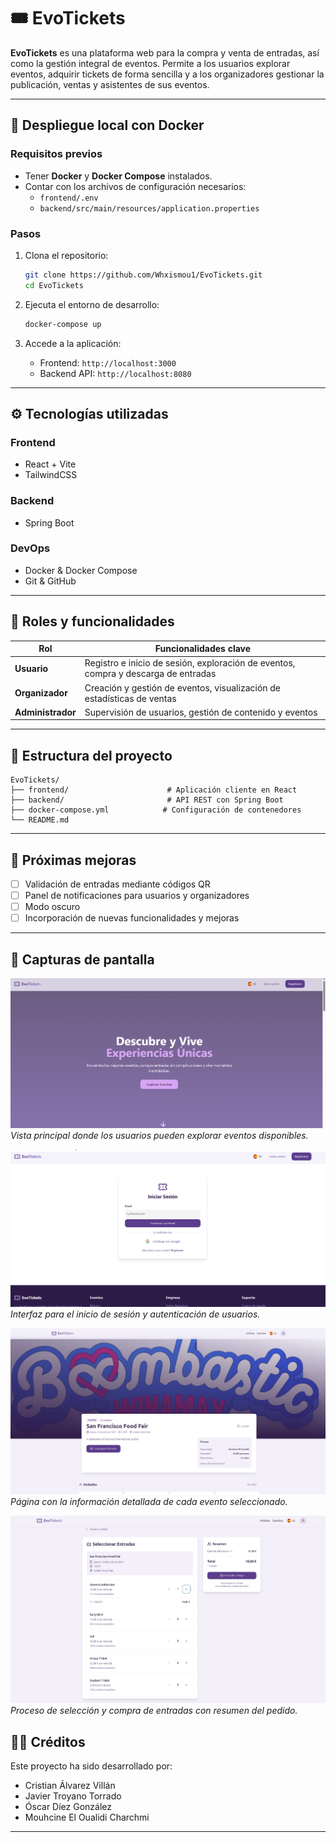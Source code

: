 # 🎟️ EvoTickets

**EvoTickets** es una plataforma web para la compra y venta de entradas, así como la gestión integral de eventos. Permite a los usuarios explorar eventos, adquirir tickets de forma sencilla y a los organizadores gestionar la publicación, ventas y asistentes de sus eventos.

---

## 🚀 Despliegue local con Docker

### Requisitos previos

- Tener **Docker** y **Docker Compose** instalados.
- Contar con los archivos de configuración necesarios:
  - `frontend/.env`
  - `backend/src/main/resources/application.properties`

### Pasos

1. Clona el repositorio:

   ```bash
   git clone https://github.com/Whxismou1/EvoTickets.git
   cd EvoTickets
   ```

2. Ejecuta el entorno de desarrollo:

   ```bash
   docker-compose up
   ```

3. Accede a la aplicación:
   - Frontend: `http://localhost:3000`
   - Backend API: `http://localhost:8080`

---

## ⚙️ Tecnologías utilizadas

### Frontend

- React + Vite
- TailwindCSS

### Backend

- Spring Boot

### DevOps

- Docker & Docker Compose
- Git & GitHub

---

## 👥 Roles y funcionalidades

| Rol               | Funcionalidades clave                                                              |
| ----------------- | ---------------------------------------------------------------------------------- |
| **Usuario**       | Registro e inicio de sesión, exploración de eventos, compra y descarga de entradas |
| **Organizador**   | Creación y gestión de eventos, visualización de estadísticas de ventas             |
| **Administrador** | Supervisión de usuarios, gestión de contenido y eventos                            |

---

## 📁 Estructura del proyecto

```
EvoTickets/
├── frontend/                      # Aplicación cliente en React
├── backend/                       # API REST con Spring Boot
├── docker-compose.yml            # Configuración de contenedores
└── README.md
```

---

## 📌 Próximas mejoras

- [ ] Validación de entradas mediante códigos QR
- [ ] Panel de notificaciones para usuarios y organizadores
- [ ] Modo oscuro
- [ ] Incorporación de nuevas funcionalidades y mejoras

---

## 📸 Capturas de pantalla

![Pantalla principal - Home](./images/home.png)  
_Vista principal donde los usuarios pueden explorar eventos disponibles._


![Pantalla de Login](./images/login.png)  
_Interfaz para el inicio de sesión y autenticación de usuarios._


![Detalle del evento](./images/EventDetail.jpeg)  
_Página con la información detallada de cada evento seleccionado._

![Compra de tickets](./images/EventTicketsl.jpeg)  
_Proceso de selección y compra de entradas con resumen del pedido._

## 🧑‍💻 Créditos

Este proyecto ha sido desarrollado por:

- Cristian Álvarez Villán
- Javier Troyano Torrado
- Óscar Díez González
- Mouhcine El Oualidi Charchmi

---
